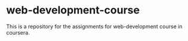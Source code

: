 # web-development-course

This is a repository for the assignments for web-development course in coursera.
